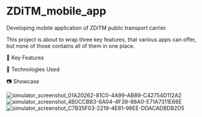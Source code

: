 # ZDiTM_mobile_app
Developing mobile application of ZDiTM public transport carrier.

This project is about to wrap three key features, that various apps can offer, but none of those contains all of them in one place. 

🔑 Key Features

🚀 Technologies Used

📷 Showcase


![simulator_screenshot_01A20262-81C0-4A99-AB89-C42754D112A2](https://github.com/user-attachments/assets/ac47fef1-9546-423a-be2a-c541239aefe8)
![simulator_screenshot_4B0CCBB3-6A04-4F39-88A0-E71A7311E66E](https://github.com/user-attachments/assets/54f88fca-4cd7-450a-b91d-d507fa76127e)
![simulator_screenshot_C7B35F03-2219-4E81-98EE-DDACADBDB2D5](https://github.com/user-attachments/assets/1f54a708-4b56-40ba-aa52-70284c82532f)
